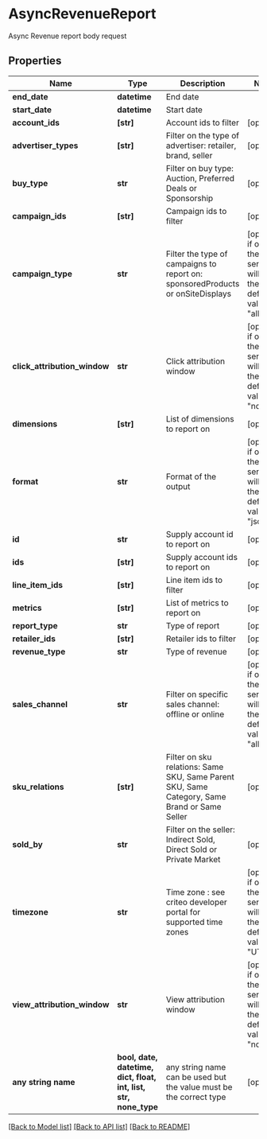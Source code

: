 # AsyncRevenueReport

Async Revenue report body request

## Properties
Name | Type | Description | Notes
------------ | ------------- | ------------- | -------------
**end_date** | **datetime** | End date | 
**start_date** | **datetime** | Start date | 
**account_ids** | **[str]** | Account ids to filter | [optional] 
**advertiser_types** | **[str]** | Filter on the type of advertiser: retailer, brand, seller | [optional] 
**buy_type** | **str** | Filter on buy type: Auction, Preferred Deals or Sponsorship | [optional] 
**campaign_ids** | **[str]** | Campaign ids to filter | [optional] 
**campaign_type** | **str** | Filter the type of campaigns to report on: sponsoredProducts or onSiteDisplays | [optional]  if omitted the server will use the default value of "all"
**click_attribution_window** | **str** | Click attribution window | [optional]  if omitted the server will use the default value of "none"
**dimensions** | **[str]** | List of dimensions to report on | [optional] 
**format** | **str** | Format of the output | [optional]  if omitted the server will use the default value of "json"
**id** | **str** | Supply account id to report on | [optional] 
**ids** | **[str]** | Supply account ids to report on | [optional] 
**line_item_ids** | **[str]** | Line item ids to filter | [optional] 
**metrics** | **[str]** | List of metrics to report on | [optional] 
**report_type** | **str** | Type of report | [optional] 
**retailer_ids** | **[str]** | Retailer ids to filter | [optional] 
**revenue_type** | **str** | Type of revenue | [optional] 
**sales_channel** | **str** | Filter on specific sales channel: offline or online | [optional]  if omitted the server will use the default value of "all"
**sku_relations** | **[str]** | Filter on sku relations: Same SKU, Same Parent SKU, Same Category, Same Brand or Same Seller | [optional] 
**sold_by** | **str** | Filter on the seller: Indirect Sold, Direct Sold or Private Market | [optional] 
**timezone** | **str** | Time zone : see criteo developer portal for supported time zones | [optional]  if omitted the server will use the default value of "UTC"
**view_attribution_window** | **str** | View attribution window | [optional]  if omitted the server will use the default value of "none"
**any string name** | **bool, date, datetime, dict, float, int, list, str, none_type** | any string name can be used but the value must be the correct type | [optional]

[[Back to Model list]](../README.md#documentation-for-models) [[Back to API list]](../README.md#documentation-for-api-endpoints) [[Back to README]](../README.md)


